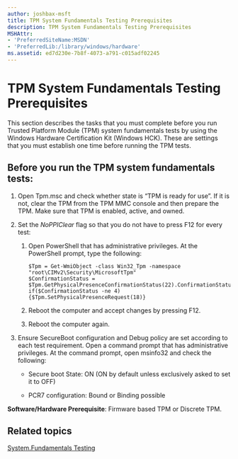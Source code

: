 ```yaml
---
author: joshbax-msft
title: TPM System Fundamentals Testing Prerequisites
description: TPM System Fundamentals Testing Prerequisites
MSHAttr:
- 'PreferredSiteName:MSDN'
- 'PreferredLib:/library/windows/hardware'
ms.assetid: ed7d230e-7b8f-4073-a791-c015adf02245
---
```


# TPM System Fundamentals Testing Prerequisites


This section describes the tasks that you must complete before you run Trusted Platform Module (TPM) system fundamentals tests by using the Windows Hardware Certification Kit (Windows HCK). These are settings that you must establish one time before running the TPM tests.

## Before you run the TPM system fundamentals tests:


1.  Open Tpm.msc and check whether state is “TPM is ready for use”. If it is not, clear the TPM from the TPM MMC console and then prepare the TPM. Make sure that TPM is enabled, active, and owned.

2.  Set the *NoPPIClear* flag so that you do not have to press F12 for every test:

    1.  Open PowerShell that has administrative privileges. At the PowerShell prompt, type the following:

        ``` syntax
        $Tpm = Get-WmiObject -class Win32_Tpm -namespace "root\CIMv2\Security\MicrosoftTpm"
        $ConfirmationStatus = $Tpm.GetPhysicalPresenceConfirmationStatus(22).ConfirmationStatus
        if($ConfirmationStatus -ne 4) {$Tpm.SetPhysicalPresenceRequest(18)}
        ```

    2.  Reboot the computer and accept changes by pressing F12.

    3.  Reboot the computer again.

3.  Ensure SecureBoot configuration and Debug policy are set according to each test requirement. Open a command prompt that has administrative privileges. At the command prompt, open msinfo32 and check the following:

    -   Secure boot State: ON (ON by default unless exclusively asked to set it to OFF)

    -   PCR7 configuration: Bound or Binding possible

**Software/Hardware Prerequisite**: Firmware based TPM or Discrete TPM.

## Related topics


[System.Fundamentals Testing](systemfundamentals-testing.md)

 

 







